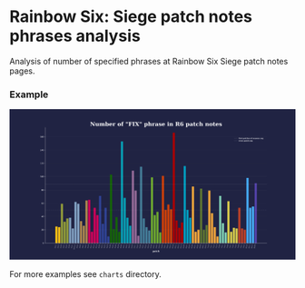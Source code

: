 # Rainbow Six: Siege patch notes phrases analysis

Analysis of number of specified phrases at Rainbow Six Siege patch notes pages.

### Example

![fix_chart](./charts/fix_chart.png)

For more examples see `charts` directory.
